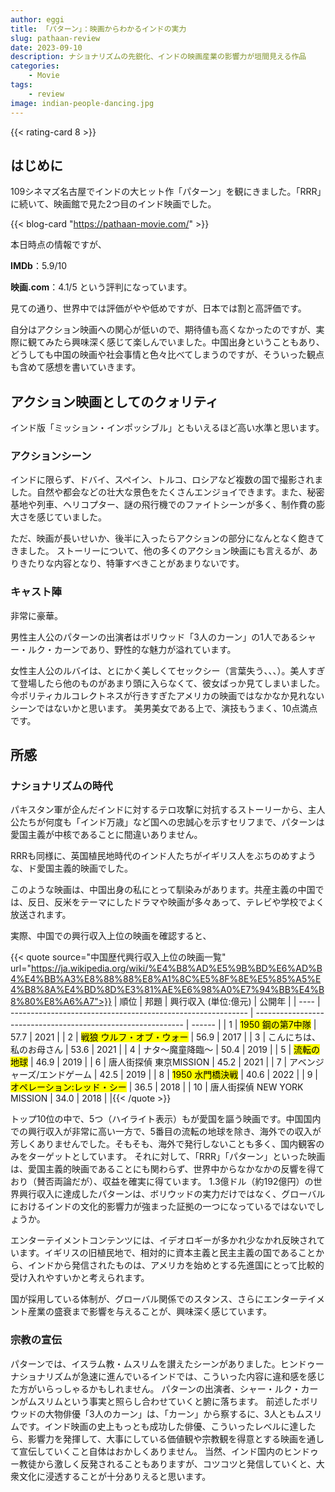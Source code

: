 ```yaml
---
author: eggi
title: 「パターン」：映画からわかるインドの実力
slug: pathaan-review
date: 2023-09-10
description: ナショナリズムの先鋭化、インドの映画産業の影響力が垣間見える作品
categories:
    - Movie
tags:
    - review
image: indian-people-dancing.jpg
---
```


{{< rating-card 8 >}}

## はじめに

109シネマズ名古屋でインドの大ヒット作「パターン」を観にきました。「RRR」に続いて、映画館で見た2つ目のインド映画でした。

{{< blog-card "https://pathaan-movie.com/" >}}

本日時点の情報ですが、

**IMDb**：5.9/10

**映画.com**：4.1/5 という評判になっています。

見ての通り、世界中では評価がやや低めですが、日本では割と高評価です。

自分はアクション映画への関心が低いので、期待値も高くなかったのですが、実際に観てみたら興味深く感じて楽しんでいました。中国出身ということもあり、どうしても中国の映画や社会事情と色々比べてしまうのですが、そういった観点も含めて感想を書いていきます。

## アクション映画としてのクォリティ

インド版「ミッション・インポッシブル」ともいえるほど高い水準と思います。

### アクションシーン

インドに限らず、ドバイ、スペイン、トルコ、ロシアなど複数の国で撮影されました。自然や都会などの壮大な景色をたくさんエンジョイできます。また、秘密基地や列車、ヘリコプター、謎の飛行機でのファイトシーンが多く、制作費の膨大さを感じていました。

ただ、映画が長いせいか、後半に入ったらアクションの部分になんとなく飽きてきました。
ストーリーについて、他の多くのアクション映画にも言えるが、ありきたりな内容となり、特筆すべきことがあまりないです。

### キャスト陣

非常に豪華。

男性主人公のパターンの出演者はボリウッド「3人のカーン」の1人であるシャー・ルク・カーンであり、野性的な魅力が溢れています。

女性主人公のルバイは、とにかく美しくてセックシー（言葉失う、、、）。美人すぎて登場したら他のものがあまり頭に入らなくて、彼女ばっか見てしまいました。今ポリティカルコレクトネスが行きすぎたアメリカの映画ではなかなか見れないシーンではないかと思います。
美男美女である上で、演技もうまく、10点満点です。

## 所感

### ナショナリズムの時代

パキスタン軍が企んだインドに対するテロ攻撃に対抗するストーリーから、主人公たちが何度も「インド万歳」など国への忠誠心を示すセリフまで、パターンは愛国主義が中核であることに間違いありません。

RRRも同様に、英国植民地時代のインド人たちがイギリス人をぶちのめすような、ド愛国主義的映画でした。

このような映画は、中国出身の私にとって馴染みがあります。共産主義の中国では、反日、反米をテーマにしたドラマや映画が多々あって、テレビや学校でよく放送されます。

実際、中国での興行収入上位の映画を確認すると、

{{< quote source="中国歴代興行収入上位の映画一覧" url="https://ja.wikipedia.org/wiki/%E4%B8%AD%E5%9B%BD%E6%AD%B4%E4%BB%A3%E8%88%88%E8%A1%8C%E5%8F%8E%E5%85%A5%E4%B8%8A%E4%BD%8D%E3%81%AE%E6%98%A0%E7%94%BB%E4%B8%80%E8%A6%A7">}}
| 順位 | 邦題                                                         | 興行収入 (単位:億元) | 公開年 |
| ---- | ----------------------------------------------------------- | ------------------------------------------------------------ | ------ |
| 1    | <mark>1950 鋼の第7中隊</mark> | 57.7                                                         | 2021   |
| 2    | <mark>戦狼 ウルフ・オブ・ウォー</mark> | 56.9                                                         | 2017   |
| 3    | こんにちは、私のお母さん                                     | 53.6                                                         | 2021   |
| 4    | ナタ～魔童降臨～ | 50.4                                                         | 2019   |
| 5    | <mark>流転の地球</mark> | 46.9                                                         | 2019   |
| 6    | 唐人街探偵 東京MISSION | 45.2                                                         | 2021   |
| 7    | アベンジャーズ/エンドゲーム | 42.5                                                         | 2019   |
| 8    | <mark>1950 水門橋決戦</mark> | 40.6                                                         | 2022   |
| 9 | <mark>オペレーション:レッド・シー</mark> | 36.5 | 2018 |
| 10 | 唐人街探偵 NEW YORK MISSION | 34.0 | 2018 |
|{{< /quote >}}

トップ10位の中で、5つ（ハイライト表示）もが愛国を謳う映画です。中国国内での興行収入が非常に高い一方で、5番目の流転の地球を除き、海外での収入が芳しくありませんでした。そもそも、海外で発行しないことも多く、国内観客のみをターゲットとしています。
それに対して、「RRR」「パターン」といった映画は、愛国主義的映画であることにも関わらず、世界中からなかなかの反響を得ており（賛否両論だが）、収益を確実に得ています。
1.3億ドル（約192億円）の世界興行収入に達成したパターンは、ボリウッドの実力だけではなく、グローバルにおけるインドの文化的影響力が強まった証拠の一つになっているではないでしょうか。

エンターテイメントコンテンツには、イデオロギーが多かれ少なかれ反映されています。イギリスの旧植民地で、相対的に資本主義と民主主義の国であることから、インドから発信されたものは、アメリカを始めとする先進国にとって比較的受け入れやすいかと考えられます。

国が採用している体制が、グローバル関係でのスタンス、さらにエンターテイメント産業の盛衰まで影響を与えることが、興味深く感じています。

### 宗教の宣伝
パターンでは、イスラム教・ムスリムを讃えたシーンがありました。ヒンドゥーナショナリズムが急速に進んでいるインドでは、こういった内容に違和感を感じた方がいらっしゃるかもしれません。
パターンの出演者、シャー・ルク・カーンがムスリムという事実と照らし合わせていくと腑に落ちます。
前述したボリウッドの大物俳優「3人のカーン」は、「カーン」から察するに、3人ともムスリムです。インド映画の史上もっとも成功した俳優、こういったレベルに達したら、影響力を発揮して、大事にしている価値観や宗教観を得意とする映画を通して宣伝していくこと自体はおかしくありません。
当然、インド国内のヒンドゥー教徒から激しく反発されることもありますが、コツコツと発信していくと、大衆文化に浸透することが十分ありえると思います。